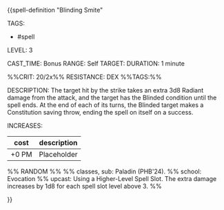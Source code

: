 {{spell-definition "Blinding Smite"

TAGS: 
  - #spell

LEVEL: 3

CAST_TIME: Bonus
RANGE: Self
TARGET: 
DURATION: 1 minute

%%CRIT: 20/2x%%
RESISTANCE: DEX
%%TAGS:%%

DESCRIPTION:
The target hit by the strike takes an extra 3d8 Radiant damage from the attack, and the target has the Blinded condition until the spell ends. At the end of each of its turns, the Blinded target makes a Constitution saving throw, ending the spell on itself on a success.

INCREASES:

| cost | description |
| ---- | ----------- |
| +0 PM     |    Placeholder        |


%% RANDOM
%%
%% classes, sub: Paladin (PHB'24). 
%% school: Evocation
%% upcast: Using a Higher-Level Spell Slot. The extra damage increases by 1d8 for each spell slot level above 3.
%%


}}